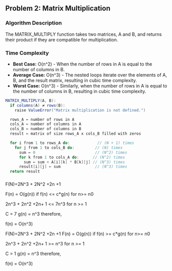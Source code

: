 ## Problem 2: Matrix Multiplication

### Algorithm Description
The MATRIX_MULTIPLY function takes two matrices, A and B, and returns their product if they are compatible for multiplication.

### Time Complexity
- **Best Case:** O(n^2) - When the number of rows in A is equal to the number of columns in B.
- **Average Case:** O(n^3) - The nested loops iterate over the elements of A, B, and the result matrix, resulting in cubic time complexity.
- **Worst Case:** O(n^3) - Similarly, when the number of rows in A is equal to the number of columns in B, resulting in cubic time complexity.

```java
MATRIX_MULTIPLY(A, B):
  if columns(A) ≠ rows(B): 
    raise ValueError("Matrix multiplication is not defined.") 

  rows_A ← number of rows in A 
  cols_A ← number of columns in A 
  cols_B ← number of columns in B 
  result ← matrix of size rows_A x cols_B filled with zeros 

  for i from 1 to rows_A do:            // (N + 1) times
    for j from 1 to cols_B do:         // (N) times
      sum ← 0                          // (N^2) times
      for k from 1 to cols_A do:      // (N^2) times
        sum ← sum + A[i][k] * B[k][j] // (N^3) times
      result[i][j] ← sum               // (N^3) times
  return result
```


###
F(N)=2N^3 + 2N^2 +2n +1

F(n) = O(g(n)) if f(n) <= c*g(n) for n>= n0

2n^3 + 2n^2  +2n+ 1 <=  7n^3 for n >= 1

C = 7 g(n) = n^3 therefore,

f(n) = O(n^3)


F(N)=2N^3 + 2N^2 +2n +1
F(n) = O(g(n)) if f(n) >= c*g(n) for n>= n0

2n^3 + 2n^2  +2n+ 1 >=  n^3 for n >= 1

C = 1 g(n) = n^3 therefore,

f(n) = O(n^3)
